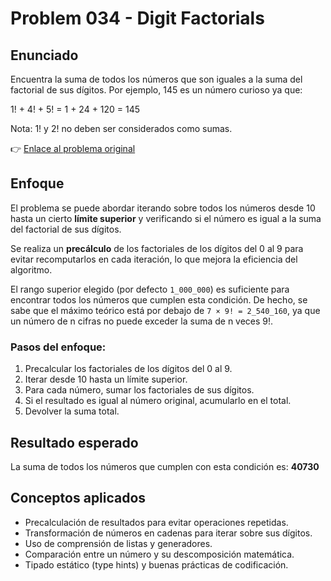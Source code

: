 # Problem 034 - Digit Factorials
## Enunciado
Encuentra la suma de todos los números que son iguales a la suma del factorial de sus dígitos.
Por ejemplo, 145 es un número curioso ya que:

1! + 4! + 5! = 1 + 24 + 120 = 145

Nota: 1! y 2! no deben ser considerados como sumas.

👉 [Enlace al problema original](https://projecteuler.net/problem=34)

## Enfoque
El problema se puede abordar iterando sobre todos los números desde 10 hasta un cierto **límite superior** y verificando si el número es igual a la suma del factorial de sus dígitos.

Se realiza un **precálculo** de los factoriales de los dígitos del 0 al 9 para evitar recomputarlos en cada iteración, lo que mejora la eficiencia del algoritmo.

El rango superior elegido (por defecto `1_000_000`) es suficiente para encontrar todos los números que cumplen esta condición. De hecho, se sabe que el máximo teórico está por debajo de `7 × 9! = 2_540_160`, ya que un número de n cifras no puede exceder la suma de n veces 9!.

### Pasos del enfoque:
1. Precalcular los factoriales de los dígitos del 0 al 9.
2. Iterar desde 10 hasta un límite superior.
3. Para cada número, sumar los factoriales de sus dígitos.
4. Si el resultado es igual al número original, acumularlo en el total.
5. Devolver la suma total.

## Resultado esperado
La suma de todos los números que cumplen con esta condición es: **40730**

## Conceptos aplicados
* Precalculación de resultados para evitar operaciones repetidas.
* Transformación de números en cadenas para iterar sobre sus dígitos.
* Uso de comprensión de listas y generadores.
* Comparación entre un número y su descomposición matemática.
* Tipado estático (type hints) y buenas prácticas de codificación.
